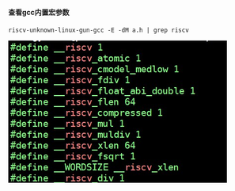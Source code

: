 #### 查看gcc内置宏参数

```shell
riscv-unknown-linux-gun-gcc -E -dM a.h | grep riscv
```

![build-in-macro](.\image\build-in-macro.jpg)

